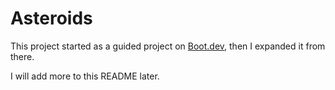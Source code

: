 # Asteroids

This project started as a guided project on [Boot.dev](https://www.boot.dev),
then I expanded it from there.

I will add more to this README later.

